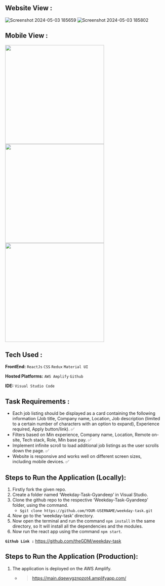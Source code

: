 ## **Website View :**
![Screenshot 2024-05-03 185659](https://github.com/theGDM/weekday-task/assets/89511377/92b42cc3-fa21-4c9d-b9ee-72d691426b2b)
![Screenshot 2024-05-03 185802](https://github.com/theGDM/weekday-task/assets/89511377/a434d244-6c6f-4090-bb86-5dde1bb0e9d4)

## **Mobile View :**
<p float="left">
  <img src="https://github.com/theGDM/weekday-task/assets/89511377/12b2e5fa-c09f-4f29-9ecd-b3602d6b58ce" width="320" />
  <img src="https://github.com/theGDM/weekday-task/assets/89511377/c0144f75-cfc1-439b-803c-6ec0f2e01f9c" width="320" /> 
  <img src="https://github.com/theGDM/weekday-task/assets/89511377/f999f79d-f9ce-4cd2-b0db-44dd18448eaa" width="320" /> 
</p>

## **Tech Used :**
**FrontEnd:** `ReactJs` `CSS` `Redux` `Material UI`

**Hosted Platforms:** `AWS Amplify` `Github`

**IDE:** `Visual Studio Code`

## **Task Requirements :**
- Each job listing should be displayed as a card containing the following information (Job title, Company name, Location, Job description (limited to a certain number of characters with an option to expand), Experience required, Apply button/link).
✅
- Filters based on Min experience, Company name, Location, Remote on-site, Tech stack, Role, Min base pay. ✅
- Implement infinite scroll to load additional job listings as the user scrolls down the page. ✅
-  Website is responsive and works well on different screen sizes, including mobile devices. ✅

## **Steps to Run the Application (Locally):**
1. Firstly fork the given repo.
2. Create a folder named ‘Weekday-Task-Gyandeep’ in Visual Studio.
3. Clone the github repo to the respective ‘Weekday-Task-Gyandeep’ folder, using the command.
   - `$git clone https://github.com/YOUR-USERNAME/weekday-task.git`
4. Now go to the ‘weekday-task’ directory.
5. Now open the terminal and run the command `npm install` in the same directory, so
    It will install all the dependencies and the modules.
6. Now run the react app using the command `npm start`.


**`Github Link :`** https://github.com/theGDM/weekday-task


## **Steps to Run the Application (Production):**

1. The application is deployed on the AWS Amplify.
    - > https://main.dqewygznpzot4.amplifyapp.com/
